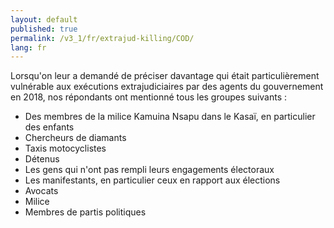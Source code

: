 ```yaml
---
layout: default
published: true
permalink: /v3_1/fr/extrajud-killing/COD/
lang: fr
---
```


Lorsqu'on leur a demandé de préciser davantage qui était particulièrement vulnérable aux exécutions extrajudiciaires par des agents du gouvernement en 2018, nos répondants ont mentionné tous les groupes suivants :
-	Des membres de la milice Kamuina Nsapu dans le Kasaï, en particulier des enfants
-	Chercheurs de diamants
-	Taxis motocyclistes
-	Détenus
-	Les gens qui n'ont pas rempli leurs engagements électoraux
-	Les manifestants, en particulier ceux en rapport aux élections 
-	Avocats
-	Milice
-	Membres de partis politiques
